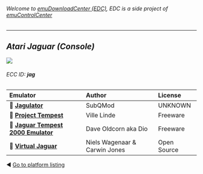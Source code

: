 ###### Welcome to [emuDownloadCenter (EDC)](https://github.com/PhoenixInteractiveNL/emuDownloadCenter/wiki/), EDC is a side project of [emuControlCenter](https://github.com/PhoenixInteractiveNL/emuControlCenter/wiki/)
***
## _Atari Jaguar (Console)_
![](https://raw.githubusercontent.com/wiki/PhoenixInteractiveNL/emuDownloadCenter/images_platform/ecc_jag_teaser.png)
###### ECC ID: **jag**

| Emulator   | Author      | License     |
|:-----------|:------------|:------------|
| :file_folder: [**Jagulator**](https://github.com/PhoenixInteractiveNL/emuDownloadCenter/wiki/Emulator-jagulator#menu) | SubQMod | UNKNOWN |
| :file_folder: [**Project Tempest**](https://github.com/PhoenixInteractiveNL/emuDownloadCenter/wiki/Emulator-projecttempest#menu) | Ville Linde | Freeware |
| :file_folder: [**Jaguar Tempest 2000 Emulator**](https://github.com/PhoenixInteractiveNL/emuDownloadCenter/wiki/Emulator-t2k#menu) | Dave Oldcorn aka Dio | Freeware |
| :file_folder: [**Virtual Jaguar**](https://github.com/PhoenixInteractiveNL/emuDownloadCenter/wiki/Emulator-virtualjaguar#menu) | Niels Wagenaar & Carwin Jones | Open Source |

:arrow_backward: [Go to platform listing](https://github.com/PhoenixInteractiveNL/emuDownloadCenter/wiki/EDC-Platform-List)
